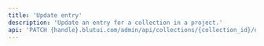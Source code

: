 ```yaml
---
title: 'Update entry'
description: 'Update an entry for a collection in a project.'
api: 'PATCH {handle}.blutui.com/admin/api/collections/{collection_id}/entries/{id}'
---
```

